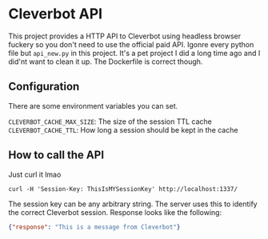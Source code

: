 Cleverbot API
=============

This project provides a HTTP API to Cleverbot using headless browser fuckery so you don't need to use the official paid API. Igonre every python file but `api_new.py` in this project. It's a pet project I did a long time ago and I did'nt want to clean it up. The Dockerfile is correct though.

Configuration
-------------

There are some environment variables you can set.

`CLEVERBOT_CACHE_MAX_SIZE`: The size of the session TTL cache 
`CLEVERBOT_CACHE_TTL`: How long a session should be kept in the cache

How to call the API
-------------------

Just curl it lmao

```
curl -H 'Session-Key: ThisIsMYSessionKey' http://localhost:1337/
```

The session key can be any arbitrary string. The server uses this to identify the correct Cleverbot session. Response looks like the following:

```json
{"response": "This is a message from Cleverbot"}
```

